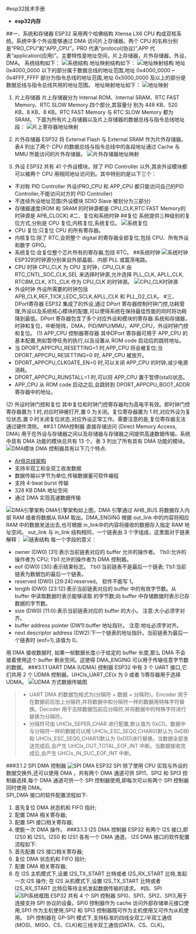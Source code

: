 #esp32技术手册
* **esp32内存**


##一、系统和存储器
ESP32 采用两个哈佛结构 Xtensa LX6 CPU 构成双核系统。系统中多个外设能够通过 DMA 访问片上存储器。两个 CPU 的名称分别是“PRO_CPU”和“APP_CPU”。PRO 代表“protocol(协议)”,APP 代表“application(应用)”。主要特性是地址空间，片上存储器，片外存储器，外设，DMA。
系统结构如下：
![系统结构](https://img-blog.csdnimg.cn/20190916195905210.png?x-oss-process=image/watermark,type_ZmFuZ3poZW5naGVpdGk,shadow_10,text_aHR0cHM6Ly9ibG9nLmNzZG4ubmV0L3dlaXhpbl80MzY3NzkzNg==,size_16,color_FFFFFF,t_70)
地址映射结构如下：
![地址映射结构](https://img-blog.csdnimg.cn/2019091620014624.png?x-oss-process=image/watermark,type_ZmFuZ3poZW5naGVpdGk,shadow_10,text_aHR0cHM6Ly9ibG9nLmNzZG4ubmV0L3dlaXhpbl80MzY3NzkzNg==,size_16,color_FFFFFF,t_70)
地址 0x4000_0000 以下的部分属于数据总线的地址范围,地址 0x4000_0000 ~ 0x4FFF_FFFF 部分为指令总线的地址范围,地址 0x5000_0000 及以上的部分是数据总线与指令总线共用的地址范围。
地址映射地址如下：
![地址映射](https://img-blog.csdnimg.cn/2019091620062636.png?x-oss-process=image/watermark,type_ZmFuZ3poZW5naGVpdGk,shadow_10,text_aHR0cHM6Ly9ibG9nLmNzZG4ubmV0L3dlaXhpbl80MzY3NzkzNg==,size_16,color_FFFFFF,t_70)
1. 片上存储器
片上存储器分为 Internal ROM、Internal SRAM、RTC FAST Memory、RTC SLOW Memory 四个部分,其容量分
别为 448 KB、520 KB、8 KB、8 KB。RTC FAST Memory 与 RTC SLOW Memory 都为 SRAM。
下面为所有片上存储器以及片上存储器的数据总线与指令总线地址段：
![片上寄存器地址映射](https://img-blog.csdnimg.cn/20190916201501924.png?x-oss-process=image/watermark,type_ZmFuZ3poZW5naGVpdGk,shadow_10,text_aHR0cHM6Ly9ibG9nLmNzZG4ubmV0L3dlaXhpbl80MzY3NzkzNg==,size_16,color_FFFFFF,t_70)

2. 片外存储器
ESP32 将 External Flash 与 External SRAM 作为片外存储器。表4 列出了两个 CPU 的数据总线与指令总线中的各段地址通过 Cache 与 MMU 所能访问的片外存储器。
![片外存储器地址映射](https://img-blog.csdnimg.cn/20190916202307234.png?x-oss-process=image/watermark,type_ZmFuZ3poZW5naGVpdGk,shadow_10,text_aHR0cHM6Ly9ibG9nLmNzZG4ubmV0L3dlaXhpbl80MzY3NzkzNg==,size_16,color_FFFFFF,t_70)
3. 外设
ESP32 共有 41 个外设模块。除了 PID Controller 以外,其余外设模块都可以被两个 CPU 用相同地址访问到。其中特别的是以下三个：
* 不对称 PID Controller 外设(PRO_CPU 和 APP_CPU 都只能访问自己的PID Controller,不能访问对方的 PID Controller)
* 不连续外设地址范围(外设模块 SDIO Slave 被划分为三部分)
* 存储器速度(ROM 和 SRAM 的时钟源都是 CPU_CLK,RTC FAST Memory的时钟源是 APB_CLOCK)
#二、复位和系统时钟
##复位
系统提供三种级别的复位方式,分别是 CPU 复位,内核复位,系统复位。
![系统复位](https://img-blog.csdnimg.cn/20190916204106241.png?x-oss-process=image/watermark,type_ZmFuZ3poZW5naGVpdGk,shadow_10,text_aHR0cHM6Ly9ibG9nLmNzZG4ubmV0L3dlaXhpbl80MzY3NzkzNg==,size_16,color_FFFFFF,t_70)
* CPU 复位:只复位 CPU 的所有寄存器。
* 内核复位:除了 RTC,会把整个 digital 的寄存器全部复位,包括 CPU、所有外设和数字 GPIO。
* 系统复位:会复位整个芯片所有的寄存器,包括 RTC。
##系统时钟
![系统时钟](https://img-blog.csdnimg.cn/20190916204316278.png?x-oss-process=image/watermark,type_ZmFuZ3poZW5naGVpdGk,shadow_10,text_aHR0cHM6Ly9ibG9nLmNzZG4ubmV0L3dlaXhpbl80MzY3NzkzNg==,size_16,color_FFFFFF,t_70)
ESP32的时钟源分别来自外部晶振、内部 PLL 或震荡电路。
* CPU 时钟
CPU_CLK 为 CPU 主时钟，CPU_CLK 由 RTC_CNTL_SOC_CLK_SEL 来选择时钟源,允许选择 PLL_CLK, APLL_CLK, RTC8M_CLK, XTL_CLK
作为 CPU_CLK 的时钟源。
![CPU_CLK时钟源](https://img-blog.csdnimg.cn/20190916204801372.png?x-oss-process=image/watermark,type_ZmFuZ3poZW5naGVpdGk,shadow_10,text_aHR0cHM6Ly9ibG9nLmNzZG4ubmV0L3dlaXhpbl80MzY3NzkzNg==,size_16,color_FFFFFF,t_70)
* 外设时钟
外设所需要的时钟包括 APB_CLK,REF_TICK,LEDC_SCLK,APLL_CLK 和 PLL_D2_CLK。
#三、DPort寄存器
ESP32 集成了的外设,通过 DPort 寄存器控制时钟门控,功耗管理,外设以及系统核心模块的配置,可以使得系统在保持最佳性能的同时将功耗降到最低。DPort 寄存器包含了多个对应外设和模块的寄存器:系统和存储器，时钟和复位，中断矩阵，DMA，PID/MPU/MMU，APP_CPU，外设时钟门控和复位。
(1) APP_CPU 控制器寄存器
其中DPort 寄存器可用于 APP_CPU 的基本配置,例如暂停任务的执行,以及设置从 ROM code 启动后的跳转地址。
* 当 DPORT_APPCPU_RESETTING=1 时,APP_CPU 将会被复位;当 DPORT_APPCPU_RESETTING=0 时,
APP_CPU 被放开。
* DPORT_APPCPU_CLKGATE_EN=0 时,可以关闭 APP_CPU 的时钟,减少电源消耗。
* DPORT_APPCPU_RUNSTALL=1 时,可以将 APP_CPU 置于暂停(stall)状态。
* APP_CPU 从 ROM code 启动之后,会跳转到 DPORT_APPCPU_BOOT_ADDR 寄存器中的地址。

(2) 外设时钟门控和复位
其中复位和时钟门控寄存器均为高电平有效。即时钟门控寄存器置为 1 时,对应时钟被打开,置 0 为关闭。复位寄存器置为 1 时,对应外设为复位状态,置 0 时关闭复位状态,对应外设正常工作。需要注意的是,复位寄存器无法通过硬件清除。
##3.1 DMA控制器
直接存储访问 (Direct Memory Access, DMA) 用于在外设与存储器之间以及存储器与存储器之间提供高速数据传输。系统中具有 DMA 功能的模块总共有 13 个。表 3 列出了所有具有 DMA 功能的模块。
![DMA模块](https://img-blog.csdnimg.cn/20190916202013938.png?x-oss-process=image/watermark,type_ZmFuZ3poZW5naGVpdGk,shadow_10,text_aHR0cHM6Ly9ibG9nLmNzZG4ubmV0L3dlaXhpbl80MzY3NzkzNg==,size_16,color_FFFFFF,t_70 "dma")
DMA 控制器具有以下几个特点:
* [AHB总线架构](https://blog.csdn.net/ivy_reny/article/details/78144785?locationNum=3&fps=1)
* 支持半双工和全双工收发数据
* 数据传输以字节为单位,传输数据量可软件编程
* 支持 4-beat burst 传输
* 328 KB DMA 地址空间
* 通过 DMA 实现高速数据传输

![DMA引擎架构](https://img-blog.csdnimg.cn/20190916210859279.png?x-oss-process=image/watermark,type_ZmFuZ3poZW5naGVpdGk,shadow_10,text_aHR0cHM6Ly9ibG9nLmNzZG4ubmV0L3dlaXhpbl80MzY3NzkzNg==,size_16,color_FFFFFF,t_70)
DMA引擎架构如上图，DMA 引擎通过 AHB_BUS 将数据存入内部 RAM 或者将数据从 RAM 取出。DMA_ENGING 根据 out_link 中的内容将相应 RAM 中的数据发送出去,也可根据 in_link中的内容将接收的数据存入指定 RAM 地址空间。
out_link 与 in_link 结构相同，一个链表由 3 个字组成，这里面对于链表解释：
![链表结构](https://img-blog.csdnimg.cn/20190916211323633.png?x-oss-process=image/watermark,type_ZmFuZ3poZW5naGVpdGk,shadow_10,text_aHR0cHM6Ly9ibG9nLmNzZG4ubmV0L3dlaXhpbl80MzY3NzkzNg==,size_16,color_FFFFFF,t_70)
每一个字段的意义：
* owner (DW0) [31]:表示当前链表对应的 buffer 允许的操作者。
1’b0:允许的操作者为 CPU;
1’b1:允许的操作者为 DMA 控制器。
* eof (DW0) [30]:表示结束标志。
1’b0:当前链表不是最后一个链表;
1’b1:当前链表为数据包的最后一个链表。
* reserved (DW0) [29:24]:reserved。
软件不能写 1。
* length (DW0) [23:12]:表示当前链表对应的 buffer 中的有效字节数。从 buffer 中读取数据时表示能够读取
的字节数;向 buffer 中存储数据时表示已存数据的字节数。
* size (DW0) [11:0]:表示当前链表对应的 buffer 的大小。
注意:大小必须字对齐。
* buffer address pointer (DW1):buffer 地址指针。
注意:地址必须字对齐。
* next descriptor address (DW2):下一个链表的地址指针。当前链表为最后一个链表时 (eof=1),该值为 0。

用 DMA 接收数据时, 如果一帧数据长度小于给定的 buffer 长度,那么 DMA 不会接着使用这个 buffer 剩余空间。这使得 DMA_ENGING 可以用于传输任意字节数的数据。
###3.1.1 UART DMA (UDMA) 控制器
ESP32 中有 3 个 UART 接口,它们共用 2 个 UDMA 控制器。UHCIx_UART_CE(x 为 0 或者 1)寄存器用于选择 UDMA。
![UDMA 方式数据传输图](https://img-blog.csdnimg.cn/20190916212122406.png?x-oss-process=image/watermark,type_ZmFuZ3poZW5naGVpdGk,shadow_10,text_aHR0cHM6Ly9ibG9nLmNzZG4ubmV0L3dlaXhpbl80MzY3NzkzNg==,size_16,color_FFFFFF,t_70)
>* UART DMA 的数据包格式为(分隔符 + 数据 + 分隔符)。Encoder 用于在数据前后加上分隔符,并将数据中和分隔符一样的数据用特殊字符替换。Decoder 用于去除数据包前后分隔符,并将数据中的特殊字符进行替换为分隔符。
>* 分隔符可由 UHCIx_SEPER_CHAR 进行配置,默认值为 0xC0。数据中与分隔符一样的数据可以用 UHCIx_ESC_SEQ0_CHAR0(默认为 0xDB)和 UHCIx_ESC_SEQ0_CHAR1(默认为 0xDD)进行替换。当数据全部发送完成后,会产生 UHCIx_OUT_TOTAL_EOF_INT 中断。当数据接收完成后,会产生 UHCIx_IN_SUC_EOF_INT 中断。

###3.1.2 SPI DMA 控制器
![SPI DMA](https://img-blog.csdnimg.cn/20190916213004124.png?x-oss-process=image/watermark,type_ZmFuZ3poZW5naGVpdGk,shadow_10,text_aHR0cHM6Ly9ibG9nLmNzZG4ubmV0L3dlaXhpbl80MzY3NzkzNg==,size_16,color_FFFFFF,t_70)
ESP32 SPI 除了使用 CPU 实现与外设的数据交换外,还可以使用 DMA 。共有两个 DMA 通道可供 SPI1、SPI2 和 SPI3 控制器选择,每个 DMA 通道可供一个 SPI 控制器使用,即每次可以有两个 SPI 控制器同时使用 DMA。   
SPI_DMA 接口的软件配置流程如下:
1. 首先复位 DMA 状态机和 FIFO 指针;
2. 配置 DMA 相关寄存器;
3. 配置 SPI 接口相关寄存器;
4. 使能一次 DMA 操作。
###3.1.3 I2S DMA 控制器
ESP32 有两个 I2S 接口,即 I2S0 和 I2S1。I2S0 和 I2S1 各有一个 DMA 通道。
I2S DMA 接口的软件配置流程如下:
1. 首先配置 I2S 接口相关寄存器;
2. 复位 DMA 状态机和 FIFO 指针;
3. 配置 DMA 相关寄存器;
4. 在 I2S 主机模式下,设置 I2S_TX_START 比特或者 I2S_RX_START 比特,发起一次 I2S 操作;
在 I2S 从机模式下,设置 I2S_TX_START 比特或者 I2S_RX_START 比特后等待主机发起数据传输的请求。
#四、SPI 
![SPI系统框图](https://img-blog.csdnimg.cn/20190916214421826.png?x-oss-process=image/watermark,type_ZmFuZ3poZW5naGVpdGk,shadow_10,text_aHR0cHM6Ly9ibG9nLmNzZG4ubmV0L3dlaXhpbl80MzY3NzkzNg==,size_16,color_FFFFFF,t_70)
ESP32 共有 4 个 SPI 控制器 SPI0、SPI1、SPI2、SPI3,用于连接支持 SPI 协议的设备。SPI0 控制器作为 cache 访问外部存储单元接口使用,SPI1 作为主机使用,SPI2 和 SPI3 控制器既可作为主机使用又可作为从机使用。
SPI 控制器在 GP-SPI 模式下,支持标准的四线全双工/半双工通信(MOSI、MISO、CS、CLK)和三线半双工通信(DATA、CS、CLK)。









